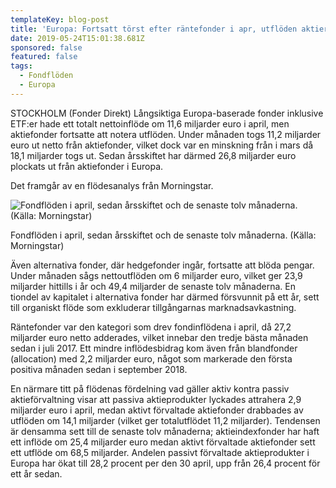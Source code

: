 ```yaml
---
templateKey: blog-post
title: 'Europa: Fortsatt törst efter räntefonder i apr, utflöden aktier'
date: 2019-05-24T15:01:38.681Z
sponsored: false
featured: false
tags:
  - Fondflöden
  - Europa
---
```

STOCKHOLM (Fonder Direkt) Långsiktiga Europa-baserade fonder inklusive ETF:er hade ett totalt nettoinflöde om 11,6 miljarder euro i april, men aktiefonder fortsatte att notera utflöden. Under månaden togs 11,2 miljarder euro ut netto från aktiefonder, vilket dock var en minskning från i mars då 18,1 miljarder togs ut. Sedan årsskiftet har därmed 26,8 miljarder euro plockats ut från aktiefonder i Europa.



Det framgår av en flödesanalys från Morningstar.

![Fondflöden i april, sedan årsskiftet och de senaste tolv månaderna. (Källa: Morningstar)](/img/morningstar24maj.png)

<span class="image-caption">Fondflöden i april, sedan årsskiftet och de senaste tolv månaderna. (Källa: Morningstar)</span>

Även alternativa fonder, där hedgefonder ingår, fortsatte att blöda pengar. Under månaden sågs nettoutflöden om 6 miljarder euro, vilket ger 23,9 miljarder hittills i år och 49,4 miljarder de senaste tolv månaderna. En tiondel av kapitalet i alternativa fonder har därmed försvunnit på ett år, sett till organiskt flöde som exkluderar tillgångarnas marknadsavkastning.



Räntefonder var den kategori som drev fondinflödena i april, då 27,2 miljarder euro netto adderades, vilket innebar den tredje bästa månaden sedan i juli 2017. Ett mindre inflödesbidrag kom även från blandfonder (allocation) med 2,2 miljarder euro, något som markerade den första positiva månaden sedan i september 2018.



En närmare titt på flödenas fördelning vad gäller aktiv kontra passiv aktieförvaltning visar att passiva aktieprodukter lyckades attrahera 2,9 miljarder euro i april, medan aktivt förvaltade aktiefonder drabbades av utflöden om 14,1 miljarder (vilket ger totalutflödet 11,2 miljarder). Tendensen är densamma sett till de senaste tolv månaderna; aktieindexfonder har haft ett inflöde om 25,4 miljarder euro medan aktivt förvaltade aktiefonder sett ett utflöde om 68,5 miljarder. Andelen passivt förvaltade aktieprodukter i Europa har ökat till 28,2 procent per den 30 april, upp från 26,4 procent för ett år sedan.
